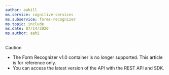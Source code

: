 ```yaml
---
author: aahill
ms.service: cognitive-services
ms.subservice: forms-recognizer
ms.topic: include
ms.date: 07/14/2020
ms.author: aahi
---
```


> [!CAUTION]
> * The Form Recognizer v1.0 container is no longer supported. This article is for reference only. 
> * You can access the latest version of the API with the REST API and SDK.